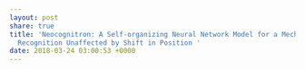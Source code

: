 ```yaml
---
layout: post
share: true
title: 'Neocognitron: A Self-organizing Neural Network Model for a Mechanism of Pattern
  Recognition Unaffected by Shift in Position '
date: 2018-03-24 03:00:53 +0000
---
```

